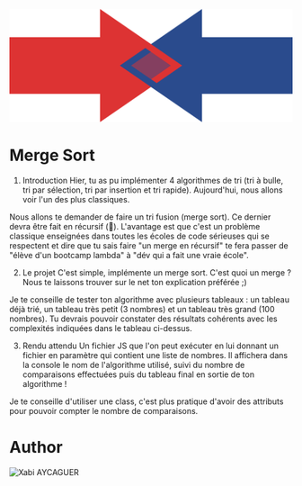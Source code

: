 ![img](img.png)
# Merge Sort
1. Introduction
Hier, tu as pu implémenter 4 algorithmes de tri (tri à bulle, tri par sélection, tri par insertion et tri rapide). Aujourd'hui, nous allons voir l'un des plus classiques.  
  
Nous allons te demander de faire un tri fusion (merge sort). Ce dernier devra être fait en récursif (🤯). L'avantage est que c'est un problème classique enseignées dans toutes les écoles de code sérieuses qui se respectent et dire que tu sais faire "un merge en récursif" te fera passer de "élève d'un bootcamp lambda" à "dév qui a fait une vraie école".  

2. Le projet
C'est simple, implémente un merge sort. C'est quoi un merge ? Nous te laissons trouver sur le net ton explication préférée ;)  
  
Je te conseille de tester ton algorithme avec plusieurs tableaux : un tableau déjà trié, un tableau très petit (3 nombres) et un tableau très grand (100 nombres). Tu devrais pouvoir constater des résultats cohérents avec les complexités indiquées dans le tableau ci-dessus.  
  
3. Rendu attendu
Un fichier JS que l'on peut exécuter en lui donnant un fichier en paramètre qui contient une liste de nombres. Il affichera dans la console le nom de l'algorithme utilisé, suivi du nombre de comparaisons effectuées puis du tableau final en sortie de ton algorithme !  
  
Je te conseille d'utiliser une class, c'est plus pratique d'avoir des attributs pour pouvoir compter le nombre de comparaisons.  
# Author
![Xabi AYCAGUER](https://www.linkedin.com/in/xabi-aycaguer/)